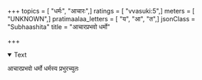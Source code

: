 +++
topics = [ "धर्मः", "आचारः",]
ratings = [ "vvasuki:5",]
meters = [ "UNKNOWN",]
pratimaalaa_letters = [ "य", "आ", "त",]
jsonClass = "Subhaashita"
title = "आचारप्रभवो धर्मो"

+++

<details open><summary>Text</summary>

आचारप्रभवो धर्मो धर्मस्य प्रभुरच्युतः
</details>
